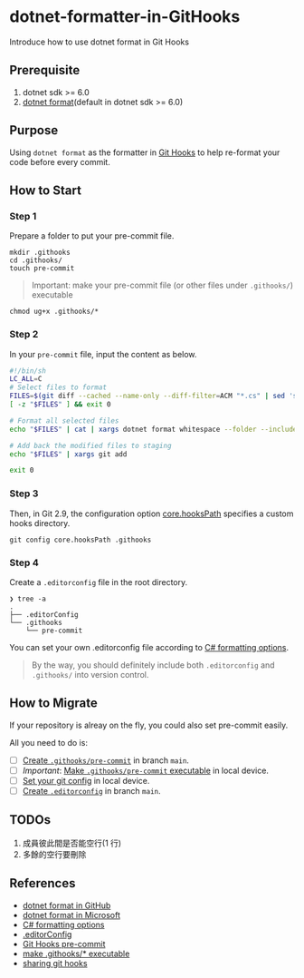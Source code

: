 # dotnet-formatter-in-GitHooks

Introduce how to use dotnet format in Git Hooks

## Prerequisite

1. dotnet sdk >= 6.0
2. [dotnet format](https://github.com/dotnet/format)(default in dotnet sdk >= 6.0)

## Purpose

Using `dotnet format` as the formatter in [Git Hooks](https://git-scm.com/book/zh-tw/v2/Customizing-Git-Git-Hooks) to help re-format your code before every commit.

## How to Start

### Step 1

Prepare a folder to put your pre-commit file.

```console
mkdir .githooks
cd .githooks/
touch pre-commit
```

> Important: make your pre-commit file (or other files under `.githooks/`) executable

```console
chmod ug+x .githooks/*
```

### Step 2

In your `pre-commit` file, input the content as below.

```bash
#!/bin/sh
LC_ALL=C
# Select files to format
FILES=$(git diff --cached --name-only --diff-filter=ACM "*.cs" | sed 's| |\\ |g')
[ -z "$FILES" ] && exit 0

# Format all selected files
echo "$FILES" | cat | xargs dotnet format whitespace --folder --include

# Add back the modified files to staging
echo "$FILES" | xargs git add

exit 0
```

### Step 3

Then, in Git 2.9, the configuration option [core.hooksPath](https://git-scm.com/docs/git-config#Documentation/git-config.txt-corehooksPath) specifies a custom hooks directory.

```console
git config core.hooksPath .githooks
```

### Step 4

Create a `.editorconfig` file in the root directory.

```plain
❯ tree -a
.
├── .editorConfig
└── .githooks
    └── pre-commit
```

You can set your own .editorconfig file according to [C# formatting options](https://learn.microsoft.com/en-us/dotnet/fundamentals/code-analysis/style-rules/csharp-formatting-options).

> By the way, you should definitely include both `.editorconfig` and `.githooks/` into version control.

## How to Migrate

If your repository is alreay on the fly, you could also set pre-commit easily.

All you need to do is:

- [ ] [Create `.githooks/pre-commit`](#step-1) in branch `main`.
- [ ] *Important*: [Make `.githooks/pre-commit` executable](#step-1) in local device.
- [ ] [Set your git config](#step-3) in local device.
- [ ] [Create `.editorconfig`](#step-4) in branch `main`.

## TODOs

1. 成員彼此間是否能空行(1 行)
2. 多餘的空行要刪除

## References

- [dotnet format in GitHub](https://github.com/dotnet/format)
- [dotnet format in Microsoft](https://learn.microsoft.com/en-us/dotnet/core/tools/dotnet-format)
- [C# formatting options](https://learn.microsoft.com/en-us/dotnet/fundamentals/code-analysis/style-rules/csharp-formatting-options)
- [.editorConfig](https://learn.microsoft.com/en-us/dotnet/fundamentals/code-analysis/configuration-files#editorconfig)
- [Git Hooks pre-commit](https://git-scm.com/book/en/v2/Customizing-Git-Git-Hooks)
- [make .githooks/* executable](https://stackoverflow.com/questions/8598639/why-is-my-git-pre-commit-hook-not-executable-by-default)
- [sharing git hooks](https://mranderson.nl/2020/10/25/how-to-share-git-hooks/)
